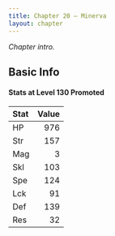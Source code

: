 ```yaml
---
title: Chapter 20 — Minerva
layout: chapter
---
```


_Chapter intro._

## Basic Info

#### Stats at Level 130 Promoted

| Stat | Value |
| :--- | ----: |
| HP   |   976 |
| Str  |   157 |
| Mag  |     3 |
| Skl  |   103 |
| Spe  |   124 |
| Lck  |    91 |
| Def  |   139 |
| Res  |    32 |
